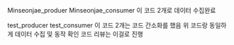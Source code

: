 Minseonjae_produer
Minseonjae_consumer 
이 코드 2개로 데이터 수집완료

test_producer
test_consumer
이 코드 2개는 코드 간소화를 했음
위 코드랑 동일하게 데이터 수집 및 동작 확인
코드 리뷰는 이걸로 진행
